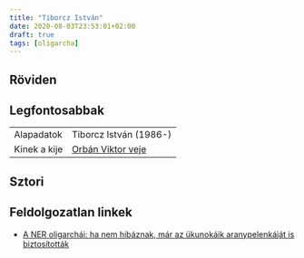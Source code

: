 ```yaml
---
title: "Tiborcz István"
date: 2020-08-03T23:53:01+02:00
draft: true
tags: [oligarcha]
---
```


## Röviden



## Legfontosabbak

|                           |                                                                    |
| :---                      | :----                                                              |
| Alapadatok                | Tiborcz István (1986-)                                             |
| Kinek a kije              | [Orbán Viktor veje](../orban-viktor)                               |

## Sztori

## Feldolgozatlan linkek

- [A NER oligarchái: ha nem hibáznak, már az ükunokáik aranypelenkáját is biztosították](https://hvg.hu/kkv/20180228_haveri_kapitalizmus_korrupcio_orban_kormany_simicska_meszaros_tiborcz_garancsi_santa_rogan_speder)
